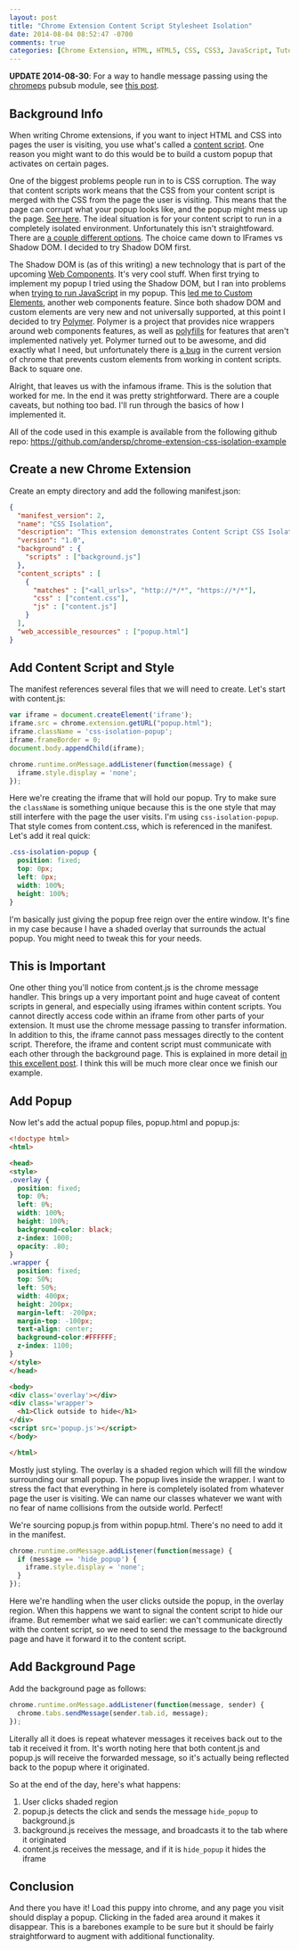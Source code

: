 ```yaml
---
layout: post
title: "Chrome Extension Content Script Stylesheet Isolation"
date: 2014-08-04 08:52:47 -0700
comments: true
categories: [Chrome Extension, HTML, HTML5, CSS, CSS3, JavaScript, Tutorial]
---
```


**UPDATE 2014-08-30**: For a way to handle message passing using the 
[chromeps](https://github.com/andersp/chromeps) pubsub module, see
[this post](http://anderspitman.com/blog/2014/08/30/chrome-extension-pubsub/).

## Background Info

When writing Chrome extensions, if you want to inject HTML and CSS into pages the user is
visiting, you use what's called a
[content script](https://developer.chrome.com/extensions/content_scripts).
One reason you might want to do this would be to build a custom popup
that activates on certain pages.

One of the biggest problems people run in to is CSS corruption. The way that content
scripts work means that the CSS from your content script is merged with the CSS
from the page the user is visiting. This means that the page can corrupt what
your popup looks like, and the popup might mess up the page.
[See here](http://stackoverflow.com/q/12783217/943814).
The ideal
situation is for your content script to run in a completely isolated environment.
Unfortunately this isn't straightfoward. There are 
[a couple different options](http://stackoverflow.com/a/20241247/943814). The choice came down to IFrames vs Shadow DOM. I decided to try
Shadow DOM first.

The Shadow DOM is (as of this writing) a new technology that is part of the upcoming
[Web Components](http://webcomponents.org/). It's very cool stuff.
When first trying to implement my popup I tried using the Shadow DOM, but I ran into 
problems when 
[trying to run JavaScript](http://stackoverflow.com/q/25048359/943814)
in my popup. This
[led me to Custom Elements](http://stackoverflow.com/a/25053376/943814),
another web components feature. Since both shadow DOM and custom elements are very new
and not universally supported, at this point I decided to try 
[Polymer](http://www.polymer-project.org/).
Polymer is a project that provides nice wrappers around web components features, as well
as 
[polyfills](http://remysharp.com/2010/10/08/what-is-a-polyfill/) for features that aren't
implemented natively yet. Polymer turned out to be awesome, and did exactly what
I need, but unfortunately there is 
[a bug](https://code.google.com/p/chromium/issues/detail?id=390807)
in the current version of chrome that
prevents custom elements from working in content scripts. Back to square one.

Alright, that leaves us with the infamous iframe. This is the solution that
worked for me. In the end it was pretty strightforward. There are a couple
caveats, but nothing too bad. I'll run through the basics of how I implemented
it.

All of the code used in this example is available from the following github repo:
https://github.com/andersp/chrome-extension-css-isolation-example

## Create a new Chrome Extension

Create an empty directory and add the following manifest.json:

```json manifest.json
{
  "manifest_version": 2,
  "name": "CSS Isolation",
  "description": "This extension demonstrates Content Script CSS Isolation",
  "version": "1.0",
  "background" : {
    "scripts" : ["background.js"]
  },
  "content_scripts" : [
    {
      "matches" : ["<all_urls>", "http://*/*", "https://*/*"],
      "css" : ["content.css"],
      "js" : ["content.js"]
    }
  ],
  "web_accessible_resources" : ["popup.html"]
}
```

## Add Content Script and Style

The manifest references several files that we will need to create. Let's start
with content.js:

```javascript content.js
var iframe = document.createElement('iframe');
iframe.src = chrome.extension.getURL("popup.html");
iframe.className = 'css-isolation-popup';
iframe.frameBorder = 0;
document.body.appendChild(iframe);

chrome.runtime.onMessage.addListener(function(message) {
  iframe.style.display = 'none';
});
```

Here we're creating the iframe that will hold our popup. Try to make sure the
`className` is something unique because this is the one style that may
still interfere with the page the user visits. I'm using `css-isolation-popup`.
That style comes from content.css, which is referenced in the manifest. Let's
add it real quick:

```css content.css
.css-isolation-popup {
  position: fixed;
  top: 0px;
  left: 0px;
  width: 100%;
  height: 100%;
}
```

I'm basically just giving the popup free reign over the entire window. It's fine in
my case because I have a shaded overlay that surrounds the actual popup. You might need
to tweak this for your needs.

## This is Important

One other thing you'll notice from content.js is the chrome message handler.
This brings up a very important point and huge caveat of content scripts in
general, and especially using iframes within content scripts. You cannot
directly access code within an iframe from other parts of your extension.
It must use the chrome message
passing to transfer information. In addition to this, the iframe
cannot pass messages directly to the content script. Therefore, the
iframe and content script must communicate with each other through
the background page. This is explained in more detail
[in this excellent post](http://www.sitepoint.com/chrome-extensions-bridging-the-gap-between-layers/).
I think this will be much more clear once we finish our example.

## Add Popup

Now let's add the actual popup files, popup.html and popup.js:

```html popup.html
<!doctype html>
<html>

<head>
<style>
.overlay {
  position: fixed;
  top: 0%;
  left: 0%;
  width: 100%;
  height: 100%;
  background-color: black;
  z-index: 1000;
  opacity: .80;
}
.wrapper {
  position: fixed;
  top: 50%;
  left: 50%;
  width: 400px;
  height: 200px;
  margin-left: -200px;
  margin-top: -100px;
  text-align: center;
  background-color:#FFFFFF;
  z-index: 1100;
}
</style>
</head>

<body>
<div class='overlay'></div>
<div class='wrapper'>
  <h1>Click outside to hide</h1>
</div>
<script src='popup.js'></script>
</body>

</html>
```

Mostly just styling. The overlay is a shaded region which will fill the window
surrounding our small popup. The popup lives inside the wrapper. I want to stress the
fact that everything in here is completely isolated from whatever page the user
is visiting. We can name our classes whatever we want with no fear of
name collisions from the outside world. Perfect!

We're sourcing popup.js from within popup.html. There's no need to
add it in the manifest.

```javascript popup.js
chrome.runtime.onMessage.addListener(function(message) {
  if (message == 'hide_popup') {
    iframe.style.display = 'none';
  }
});
```

Here we're handling when the user clicks outside the popup, in the overlay
region. When this happens we want to signal the content script to hide
our iframe. But remember what we said earlier: we can't communicate
directly with the content script, so we need to send the message to
the background page and have it forward it to the content script.

## Add Background Page

Add the background page as follows:

```javascript background.js
chrome.runtime.onMessage.addListener(function(message, sender) {
  chrome.tabs.sendMessage(sender.tab.id, message);
});
```

Literally all it does is repeat whatever messages it receives back out to the
tab it received it from. It's worth noting here that both content.js and 
popup.js will receive the forwarded message, so it's actually being
reflected back to the popup where it originated.

So at the end of the day, here's what happens:

1. User clicks shaded region
2. popup.js detects the click and sends the message `hide_popup` to background.js
3. background.js receives the message, and broadcasts it to the tab where it originated
4. content.js receives the message, and if it is `hide_popup` it hides the iframe

## Conclusion

And there you have it! Load this puppy into chrome, and any page you visit should
display a popup. Clicking in the faded area around it makes it disappear.
This is a barebones example to be sure but it should
be fairly straightforward to augment with additional functionality.

